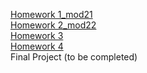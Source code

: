 [Homework 1_mod21](https://sveta1234555.github.io/genius-homework/genius-homework-1)<br>
[Homework 2_mod22](https://sveta1234555.github.io/genius-homework/genius-homework-2)<br>
[Homework 3](https://sveta1234555.github.io/genius-homework/homework-3)<br>
[Homework 4](https://sveta1234555.github.io/genius-homework/homework-4)<br>
Final Project (to be completed)
